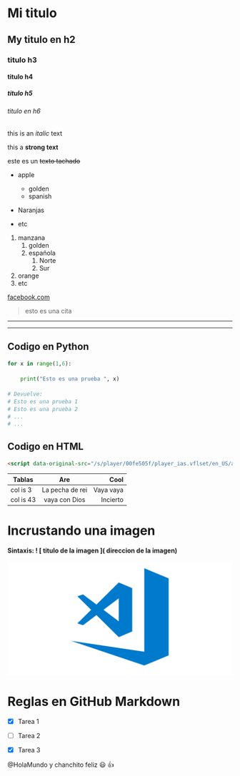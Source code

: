 <!-- encabezados -->

# Mi titulo
## My titulo en h2
### titulo h3
#### titulo h4
##### titulo h5
###### titulo en h6

<!-- Textos y formatos -->
this is an *italic* text
<!-- Para generar salto de linea o diferentes párrafos hay que escribir en diferentes lineas -->

this a **strong text**

este es un ~~texto tachado~~

<!-- Listas -->
* apple
    * golden
    * spanish

* Naranjas
* etc

1. manzana
    1. golden
    2. española
        1. Norte
        2. Sur
2. orange
3. etc

<!-- enlaces -->
[facebook.com](https://www.facebook.com "custom title")

> esto es una cita

---
___

<!-- Tres tildes inicio y fin
    Si le especificamos el lenguaje lo colorea -->

## Codigo en Python

```python
for x in range(1,6):

    print("Esto es una prueba ", x)

# Devuelve:
# Esto es una prueba 1
# Esto es una prueba 2
# ...
# ...
```
## Codigo en  HTML

```html
<script data-original-src="/s/player/00fe505f/player_ias.vflset/en_US/annotations_module.js" nonce="Ujm7aid9uvL9iZHXi4PqVA" src="/s/player/00fe505f/player_ias.vflset/en_US/annotations_module.js"></script>

```
<!-- Tablas -->

| Tablas            | Are              | Cool      |
|-------------------|:----------------:|----------:|
| col is 3          | La pecha de rei  | Vaya vaya |
| col is 43         | vaya con Dios    | Incierto  |

<!-- Para la carga de imagenes sintaxis parecida a los enlaces pero con ! antes de los corchetes -->

# Incrustando una imagen 

#### Sintaxis: ! [ titulo de la imagen ]( direccion de la imagen) 

![Visual Studio Code Logo](visualcode.png "Visual Studio Logo")

<!--  Utilización en GitHub -->

# Reglas en GitHub Markdown

* [x] Tarea 1

* [ ] Tarea 2

* [x] Tarea 3

@HolaMundo y chanchito feliz :smiley: :+1:




